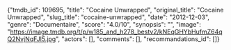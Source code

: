 {"tmdb_id": 109695, "title": "Cocaine Unwrapped", "original_title": "Cocaine Unwrapped", "slug_title": "cocaine-unwrapped", "date": "2012-12-03", "genre": "Documentaire", "score": "4.0/10", "synopsis": "", "image": "https://image.tmdb.org/t/p/w185_and_h278_bestv2/kNEqGHYbHufmZ64qQ2NvjNqFJl5.jpg", "actors": [], "comments": [], "recommandations_id": []}